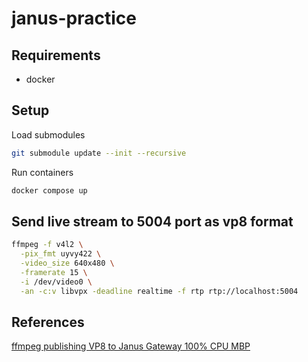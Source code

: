 # janus-practice

## Requirements

- docker

## Setup

Load submodules
```sh
git submodule update --init --recursive
```

Run containers
```sh
docker compose up
```

## Send live stream to 5004 port as vp8 format

```sh
ffmpeg -f v4l2 \
  -pix_fmt uyvy422 \
  -video_size 640x480 \
  -framerate 15 \
  -i /dev/video0 \
  -an -c:v libvpx -deadline realtime -f rtp rtp://localhost:5004
```

## References

[ffmpeg publishing VP8 to Janus Gateway 100% CPU MBP](https://stackoverflow.com/questions/37590331/ffmpeg-publishing-vp8-to-janus-gateway-100-cpu-mbp)
